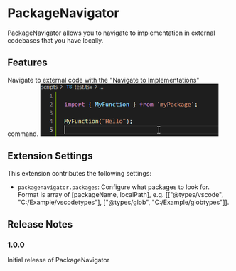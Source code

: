 # PackageNavigator

PackageNavigator allows you to navigate to implementation in external codebases that you have locally.

## Features

Navigate to external code with the "Navigate to Implementations" command.
![navigate](packagenavigator.gif)

## Extension Settings

This extension contributes the following settings:

* `packagenavigator.packages`: Configure what packages to look for. Format is array of [packageName, localPath], e.g. [["@types/vscode", "C:/Example/vscodetypes"], ["@types/glob", "C:/Example/globtypes"]].

## Release Notes

### 1.0.0

Initial release of PackageNavigator

